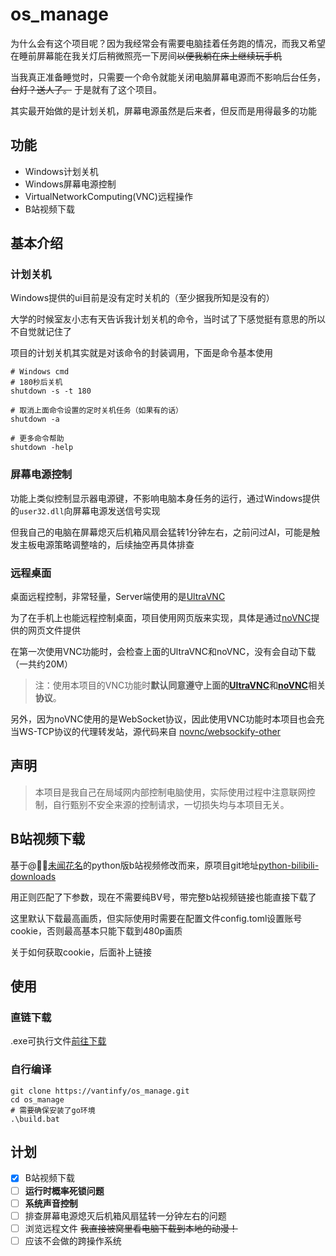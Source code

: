 # os_manage

为什么会有这个项目呢？因为我经常会有需要电脑挂着任务跑的情况，而我又希望在睡前屏幕能在我关灯后稍微照亮一下房间~~以便我躺在床上继续玩手机~~

当我真正准备睡觉时，只需要一个命令就能关闭电脑屏幕电源而不影响后台任务，~~台灯？送人了。~~ 于是就有了这个项目。

其实最开始做的是计划关机，屏幕电源虽然是后来者，但反而是用得最多的功能

## 功能

+ Windows计划关机
+ Windows屏幕电源控制
+ VirtualNetworkComputing(VNC)远程操作
+ B站视频下载

## 基本介绍

### 计划关机

Windows提供的ui目前是没有定时关机的（至少据我所知是没有的）

大学的时候室友小志有天告诉我计划关机的命令，当时试了下感觉挺有意思的所以不自觉就记住了

项目的计划关机其实就是对该命令的封装调用，下面是命令基本使用

```shell
# Windows cmd
# 180秒后关机
shutdown -s -t 180

# 取消上面命令设置的定时关机任务（如果有的话）
shutdown -a

# 更多命令帮助
shutdown -help
```

### 屏幕电源控制

功能上类似控制显示器电源键，不影响电脑本身任务的运行，通过Windows提供的`user32.dll`向屏幕电源发送信号实现

但我自己的电脑在屏幕熄灭后机箱风扇会猛转1分钟左右，之前问过AI，可能是触发主板电源策略调整啥的，后续抽空再具体排查

### 远程桌面

桌面远程控制，非常轻量，Server端使用的是[UltraVNC](https://github.com/ultravnc/UltraVNC)

为了在手机上也能远程控制桌面，项目使用网页版来实现，具体是通过[noVNC](https://github.com/novnc/noVNC)提供的网页文件提供

在第一次使用VNC功能时，会检查上面的UltraVNC和noVNC，没有会自动下载（一共约20M）

> 注：使用本项目的VNC功能时**默认同意遵守上面的[UltraVNC](https://github.com/ultravnc/UltraVNC)和[noVNC](https://github.com/novnc/noVNC)相关协议**。

另外，因为noVNC使用的是WebSocket协议，因此使用VNC功能时本项目也会充当WS-TCP协议的代理转发站，源代码来自
[novnc/websockify-other](https://github.com/novnc/websockify-other/blob/master/golang/websockify.go)

## 声明

> 本项目是我自己在局域网内部控制电脑使用，实际使用过程中注意联网控制，自行甄别不安全来源的控制请求，一切损失均与本项目无关。

## B站视频下载

基于@[゚゚未闻花名](https://space.bilibili.com/630468506)的python版b站视频修改而来，原项目git地址[python-bilibili-downloads](https://github.com/T-Tedebug/python-bilibili-downloads)

用正则匹配了下参数，现在不需要纯BV号，带完整b站视频链接也能直接下载了

这里默认下载最高画质，但实际使用时需要在配置文件config.toml设置账号cookie，否则最高基本只能下载到480p画质

关于如何获取cookie，后面补上链接

## 使用

### 直链下载

.exe可执行文件[前往下载](https://github.com/vantinfy/os_manage/releases)

### 自行编译

``` shell
git clone https://vantinfy/os_manage.git
cd os_manage
# 需要确保安装了go环境
.\build.bat
```

## 计划

- [x] B站视频下载
- [ ] **运行时概率死锁问题**
- [ ] **系统声音控制**
- [ ] 排查屏幕电源熄灭后机箱风扇猛转一分钟左右的问题
- [ ] 浏览远程文件 ~~我直接被窝里看电脑下载到本地的动漫！~~
- [ ] 应该不会做的跨操作系统
